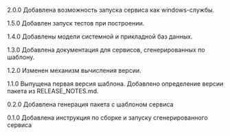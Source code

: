 2.0.0
Добавлена возможность запуска сервиса как windows-службы.

1.5.0
Добавлен запуск тестов при построении.

1.4.0
Добавлены модели системной и прикладной баз данных.

1.3.0
Добавлена документация для сервисов, сгенерированных по шаблону.

1.2.0
Изменен механизм вычисления версии.

1.1.0
Выпущена первая версия шаблона.
Добавлено определение версии пакета из RELEASE_NOTES.md.

0.2.0
Добавлена генерация пакета с шаблоном сервиса

0.1.0
Добавлена инструкция по сборке и запуску сгенерированного сервиса